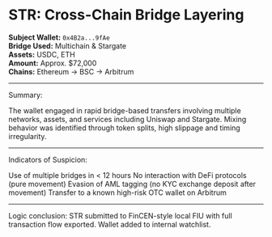# STR: Cross-Chain Bridge Layering

**Subject Wallet:** `0x4B2a...9fAe`  
**Bridge Used:** Multichain & Stargate  
**Assets:** USDC, ETH  
**Amount:** Approx. $72,000  
**Chains:** Ethereum → BSC → Arbitrum

---

 Summary:

The wallet engaged in rapid bridge-based transfers involving multiple networks, assets, and services including Uniswap and Stargate. Mixing behavior was identified through token splits, high slippage and timing irregularity.

---

 Indicators of Suspicion:

Use of multiple bridges in < 12 hours
No interaction with DeFi protocols (pure movement) Evasion of AML tagging (no KYC exchange deposit after movement)
Transfer to a known high-risk OTC wallet on Arbitrum

---
Logic conclusion:
STR submitted to FinCEN-style local FIU with full transaction flow exported. Wallet added to internal watchlist.
